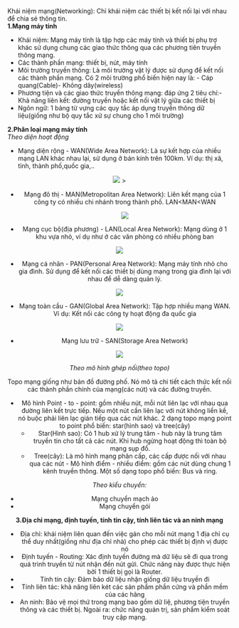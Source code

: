 Khái niệm mạng(Networking): Chỉ khái niệm các thiết bị kết nối lại với nhau để chia sẻ thông tin.  
**1.Mạng máy tính**  
- Khái niệm: Mạng máy tính là tập hợp các máy tính và thiết bị phụ trợ khác sử dụng chung các giao thức thông qua các phương tiên truyền thông mạng.  
- Các thành phần mạng: thiết bị, nút, máy tính  
- Môi trường truyền thông: Là môi trường vật lý được sử dụng để kết nối các thành phần mạng. Có 2 môi trường phổ biến hiện nay là: - Cáp quang(Cable)- Không dây(wireless)  
- Phương tiện và các giao thức truyền thông mạng: đáp ứng 2 tiêu chí:- Khả năng liên kết: đường truyền hoặc kết nối vật lý giữa các thiết bị  
- Ngôn ngữ: 1 bảng từ vựng các quy tắc áp dụng truyền thông dữ liệu(giống như bộ quy tắc xử sự chung cho 1 môi trường)

**2.Phân loại mạng máy tính**  
*Theo diện hoạt động*
- Mạng diện rộng - WAN(Wide Area Network): Là sự kết hợp của nhiều mạng LAN khác nhau lại, sử dụng ở bán kính trên 100km. Ví dụ: thị xã, tỉnh, thành phố,quốc gia,..  
	 
<center> <img src = "../..//images/Network/WAN.png"> >

- Mạng đô thị - MAN(Metropolitan Area Network): Liên kết mạng của 1 công ty có nhiều chi nhánh trong thành phố. LAN<MAN<WAN

	<center> <img src = "../..//images/Network/MAN.png"> 
	   
- Mạng cục bộ(địa phương) - LAN(Local Area Network): Mạng dùng ở 1 khu vựa nhỏ, ví dụ như ở các văn phòng có nhiều phòng ban 
<center> <img src = "../..//images/Network/lan.jpg"> 

- Mạng cá nhân - PAN(Personal Area Network): Mạng máy tính nhỏ cho gia đình. Sử dụng để kết nối các thiết bị dùng mạng trong gia đình lại với nhau để dễ dàng quản lý. 

<center> <img src = "../..//images/Network/PAN.jpg"> </center>

- Mạng toàn cầu - GAN(Global Area Network): Tập hợp nhiều mạng WAN. Ví dụ: Kết nối các công ty hoạt động đa quốc gia       

<center> <img src = "../..//images/Network/GAN.jpg">

- Mạng lưu trữ - SAN(Storage Area Network)

<center> <img src = "../..//images/Network/SAN.png"> </center>

	
*Theo mô hình ghép nối(theo topo)*  

Topo mạng giống như bản đồ đường phố. Nó mô tả chi tiết cách thức kết nối các thành phần chính của mạng(các nút) và các đường truyền.

- Mô hình Point - to - point: gồm nhiều nút, mỗi nút liên lạc với nhau qua đường liên kết trực tiếp. Nếu một nút cần liên lạc với nút không liền kề, nó buộc phải liên lạc gián tiếp qua các nút khác. 2 dạng topo mạng point to point phổ biến: star(hình sao) và tree(cây)  
    + Star(Hình sao): Có 1 hub xử lý trung tâm - hub này là trung tâm truyền tin cho tất cả các nút. Khi hub ngừng hoạt động thì toàn bộ mạng sụp đổ.  
    + Tree(cây): Là mô hình mạng phân cấp, các cấp được nối với nhau qua các nút           - Mô hình điểm - nhiều điểm: gồm các nút dùng chung 1 kênh truyền thông. Một số dạng topo phổ biến: Bus và ring.  

*Theo kiểu chuyển:* 
- Mạng chuyển mạch ảo  
- Mạng chuyển gói

**3.Địa chỉ mạng, định tuyến, tính tin cậy, tính liên tác và an ninh mạng**  
- Địa chỉ: khái niệm liên quan đến việc gán cho mỗi nút mạng 1 địa chỉ cụ thể duy nhất(giống như địa chỉ nhà) cho phép các thiết bị định vị được nó
- Định tuyến - Routing: Xác định tuyến đường mà dữ liệu sẽ đi qua trong quá trình truyền từ nút nhận đến nút gửi. Chức năng này được thực hiện bởi 1 thiết bị gọi là Router. 
- Tính tin cậy: Đảm bảo dữ liệu nhận giống dữ liệu truyền đi
- Tính liên tác: khả năng liên két các sản phẩm phần cứng và phần mềm của các hãng
- An ninh: Bảo vệ mọi thứ trong mạng bao gồm dữ liệ, phương tiện truyền thông và các thiết bị. Ngoài ra: chức năng quản trị, sản phẩm kiểm soát truy cập mạng.         


